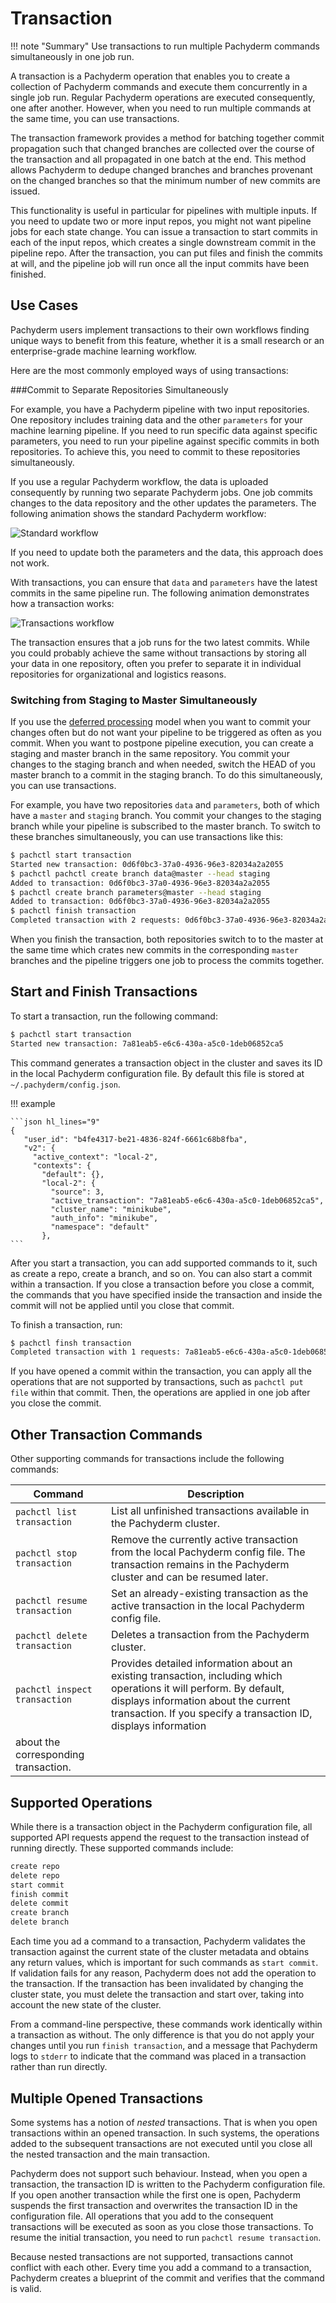 # Transaction

!!! note "Summary"
    Use transactions to run multiple Pachyderm commands
    simultaneously in one job run.

A transaction is a Pachyderm operation that enables you to create
a collection of Pachyderm commands and execute them concurrently in a
single job run. Regular Pachyderm operations are executed consequently,
one after another. However, when you need to run multiple commands
at the same time, you can use transactions.

The transaction framework provides a method for batching together
commit propagation such that changed branches are collected over
the course of the transaction and all propagated in one batch at
the end. This method allows Pachyderm to dedupe changed branches and
branches provenant on the changed branches so that the minimum
number of new commits are issued.

This functionality is useful in particular for pipelines with multiple
inputs. If you need to update two or more input repos, you might not want
pipeline jobs for each state change. You can issue a transaction
to start commits in each of the input repos, which creates a single
downstream commit in the pipeline repo. After the transaction, you
can put files and finish the commits at will, and the pipeline job
will run once all the input commits have been finished.

## Use Cases

Pachyderm users implement transactions to their own workflows finding
unique ways to benefit from this feature, whether it is a small
research or an enterprise-grade machine learning workflow.

Here are the most commonly employed ways of using transactions:

###Commit to Separate Repositories Simultaneously

For example, you have a Pachyderm pipeline with two input
repositories. One repository includes training data and the
other `parameters` for your machine learning pipeline. If you need
to run specific data against specific parameters, you need to
run your pipeline against specific commits in both repositories.
To achieve this, you need to commit to these repositories
simultaneously.

If you use a regular Pachyderm workflow, the data is uploaded consequently
by running two separate Pachyderm jobs. One job commits changes to
the data repository and the other updates the parameters.
The following animation shows the standard Pachyderm workflow:

![Standard workflow](../../assets/images/transactions_wrong.gif)

If you need to update both the parameters and the data, this approach
does not work.

With transactions, you can ensure that `data` and `parameters` have
the latest commits in the same pipeline run. The following animation
demonstrates how a transaction works:

![Transactions workflow](../../assets/images/transactions_right.gif)

The transaction ensures that a job runs for the two latest commits.
While you could probably achieve the same without transactions by
storing all your data in one repository, often you prefer to separate
it in individual repositories for organizational and logistics reasons.

### Switching from Staging to Master Simultaneously

If you use the [deferred processing](../../how-tos/deferred_processing/)
model when you want to commit your changes often but do not want your
pipeline to be triggered as often as you commit. When you want to postpone
pipeline execution, you can create a staging and master branch in
the same repository. You commit your changes to the staging branch and
when needed, switch the HEAD of you master branch to a commit in the
staging branch. To do this simultaneously, you can use transactions.

For example, you have two repositories `data` and `parameters`, both
of which have a `master` and `staging` branch. You commit your
changes to the staging branch while your pipeline is subscribed to the
master branch. To switch to these branches simultaneously, you can
use transactions like this:

```bash
$ pachctl start transaction
Started new transaction: 0d6f0bc3-37a0-4936-96e3-82034a2a2055
$ pachctl pachctl create branch data@master --head staging
Added to transaction: 0d6f0bc3-37a0-4936-96e3-82034a2a2055
$ pachctl create branch parameters@master --head staging
Added to transaction: 0d6f0bc3-37a0-4936-96e3-82034a2a2055
$ pachctl finish transaction
Completed transaction with 2 requests: 0d6f0bc3-37a0-4936-96e3-82034a2a2055
```

When you finish the transaction, both repositories switch to
to the master at the same time which crates new commits in
the corresponding `master` branches and the pipeline triggers
one job to process the commits together.

## Start and Finish Transactions

To start a transaction, run the following command:

```bash
$ pachctl start transaction
Started new transaction: 7a81eab5-e6c6-430a-a5c0-1deb06852ca5
```

This command generates a transaction object in the cluster and saves
its ID in the local Pachyderm configuration file. By default this file
is stored at `~/.pachyderm/config.json`.

!!! example

    ```json hl_lines="9"
    {
       "user_id": "b4fe4317-be21-4836-824f-6661c68b8fba",
       "v2": {
         "active_context": "local-2",
         "contexts": {
           "default": {},
           "local-2": {
             "source": 3,
             "active_transaction": "7a81eab5-e6c6-430a-a5c0-1deb06852ca5",
             "cluster_name": "minikube",
             "auth_info": "minikube",
             "namespace": "default"
           },
    ```

After you start a transaction, you can add supported commands to it, such
as create a repo, create a branch, and so on. You can also start a commit
within a transaction. If you close a transaction before you close a commit,
the commands that you have specified inside the transaction and inside the
commit will not be applied until you close that commit.

To finish a transaction, run:

```bash
$ pachctl finsh transaction
Completed transaction with 1 requests: 7a81eab5-e6c6-430a-a5c0-1deb06852ca5
```

If you have opened a commit within the transaction, you can apply
all the operations that are not supported by transactions, such as
`pachctl put file` within that commit. Then, the operations are applied
in one job after you close the commit.

## Other Transaction Commands

Other supporting commands for transactions include the following commands:

| Command      | Description |
| ------------ | ----------- |
| `pachctl list transaction` | List all unfinished transactions available in the Pachyderm cluster. |
| `pachctl stop transaction` | Remove the currently active transaction from the local Pachyderm config file. The transaction remains in the Pachyderm cluster and can be resumed later. |
| `pachctl resume transaction` | Set an already-existing transaction as the active transaction in the local Pachyderm config file. |
| `pachctl delete transaction` | Deletes a transaction from the Pachyderm cluster. |
| `pachctl inspect transaction` | Provides detailed information about an existing transaction, including which operations it will perform. By default, displays information about the current transaction. If you specify a transaction ID, displays information
about the corresponding transaction. |

## Supported Operations

While there is a transaction object in the Pachyderm configuration
file, all supported API requests append the request to the
transaction instead of running directly. These supported commands include:

```bash
create repo
delete repo
start commit
finish commit
delete commit
create branch
delete branch
```

Each time you ad a command to a transaction, Pachyderm validates the
transaction against the current state of the cluster metadata and obtains
any return values, which is important for such commands as
`start commit`. If validation fails for any reason, Pachyderm does
not add the operation to the transaction. If the transaction has been
invalidated by changing the cluster state, you must delete the transaction
and start over, taking into account the new state of the cluster.

From a command-line perspective, these commands work identically within
a transaction as without. The only difference is that you do not apply
your changes until you run `finish transaction`, and a message that
Pachyderm logs to `stderr` to indicate that the command was placed
in a transaction rather than run directly.

## Multiple Opened Transactions

Some systems has a notion of *nested* transactions. That is when you
open transactions within an opened transaction. In such systems, the
operations added to the subsequent transactions are not executed
until you close all the nested transaction and the main transaction.

Pachyderm does not support such behaviour. Instead, when you open a
transaction, the transaction ID is written to the Pachyderm configuration
file. If you open another transaction while the first one is open, Pachyderm
suspends the first transaction and overwrites the transaction ID in the
configuration file. All operations that you add to the consequent
transactions will be executed as soon as you close those
transactions. To resume the initial transaction, you need to run
`pachctl resume transaction`.

Because nested transactions are not supported, transactions cannot
conflict with each other. Every time you add a command to a transaction,
Pachyderm creates a blueprint of the commit and verifies that the
command is valid.



